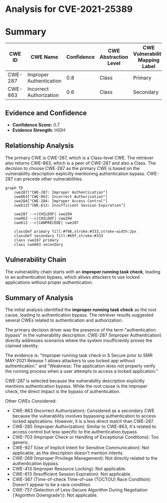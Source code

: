 # Analysis for CVE-2021-25389

# Summary
| CWE ID | CWE Name | Confidence | CWE Abstraction Level | CWE Vulnerability Mapping Label | CWE-Vulnerability Mapping Notes |
|---|---|---|---|---|---|
| CWE-287 | Improper Authentication | 0.8 | Class | Primary | Discouraged |
| CWE-863 | Incorrect Authorization | 0.6 | Class | Secondary | Allowed-with-Review |

## Evidence and Confidence

*   **Confidence Score:** 0.7
*   **Evidence Strength:** HIGH

## Relationship Analysis
The primary CWE is CWE-287, which is a Class-level CWE. The retriever also returns CWE-863, which is a peer of CWE-287 and also a Class. The decision to choose CWE-287 as the primary CWE is based on the vulnerability description explicitly mentioning authentication bypass. CWE-287 can precede other vulnerabilities.
```mermaid
graph TD
    cwe287["CWE-287: Improper Authentication"]
    cwe863["CWE-863: Incorrect Authorization"]
    cwe284["CWE-284: Improper Access Control"]
    cwe613["CWE-613: Insufficient Session Expiration"]

    cwe287 -->|CHILDOF| cwe284
    cwe863 -->|CHILDOF| cwe284
    cwe613 -->|CANPRECEDE| cwe287

    classDef primary fill:#f96,stroke:#333,stroke-width:2px
    classDef secondary fill:#69f,stroke:#333
    class cwe287 primary
    class cwe863 secondary
```

## Vulnerability Chain
The vulnerability chain starts with an **improper running task check**, leading to an authentication bypass, which allows attackers to use locked applications without proper authentication.

## Summary of Analysis
The initial analysis identified the **improper running task check** as the root cause, leading to authentication bypass. The retriever results suggested several CWEs related to authentication and authorization.

The primary decision driver was the presence of the term "authentication bypass" in the vulnerability description. CWE-287 (Improper Authentication) directly addresses scenarios where the system insufficiently proves the claimed identity.

The evidence is: "Improper running task check in S Secure prior to SMR MAY-2021 Release 1 allows attackers to use locked app without authentication." and "Weakness: The application does not properly verify the running process when a user attempts to access a locked application."

CWE-287 is selected because the vulnerability description explicitly mentions authentication bypass. While the root cause is the improper check, the direct impact is the bypass of authentication.

Other CWEs Considered:

*   CWE-863 (Incorrect Authorization): Considered as a secondary CWE because the vulnerability involves bypassing authentication to access locked applications. However, it is a less direct match than CWE-287.
*   CWE-285 (Improper Authorization): Similar to CWE-863, it's related to access control but less specific to the authentication bypass.
*   CWE-703 (Improper Check or Handling of Exceptional Conditions): Too generic.
*   CWE-927 (Use of Implicit Intent for Sensitive Communication): Not applicable, as the description doesn't mention intents.
*   CWE-269 (Improper Privilege Management): Not directly related to the authentication bypass.
*   CWE-413 (Improper Resource Locking): Not applicable.
*   CWE-613 (Insufficient Session Expiration): Not applicable.
*   CWE-367 (Time-of-check Time-of-use (TOCTOU) Race Condition): Doesn't appear to be a race condition.
*   CWE-757 (Selection of Less-Secure Algorithm During Negotiation ('Algorithm Downgrade')): Not applicable.